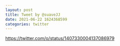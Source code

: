 ```yaml
--- 
layout: post 
title: Tweet by @suaveJJ 
date: 2021-06-22 1624368599 
categories: twitter 
--- 
```

https://twitter.com/o/status/1407330004137086979